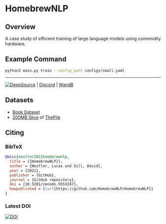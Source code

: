 # HomebrewNLP

## Overview

A case study of efficient training of large language models using commodity hardware.

## Example Command

```BASH
python3 main.py train --config_path configs/small.yaml
```

---
[![DeepSource](https://deepsource.io/gh/HomebrewNLP/HomebrewNLP.svg/?label=active+issues&show_trend=true&token=sAQ42SRyNPilkjj82sQd88ea)](https://deepsource.io/gh/HomebrewNLP/HomebrewNLP/?ref=repository-badge)
| [Discord](https://discord.gg/JSGG6Abcyx)
| [WandB](https://wandb.ai/homebrewnlp/gpt)

## Datasets
* [Book Dataset](https://drive.google.com/file/u/1/d/1aoW3KI2E3nK7B28RE6I6_oDtNidTvoc2/view?usp=sharing)
* [200MB Slice](https://drive.google.com/file/d/1QTbRYe-BOq2kw8foWB16NGPthQjZr7yn/view?usp=sharing) of [ThePile](https://github.com/EleutherAI/the-pile)




## Citing

### BibTeX

```bibtex
@misc{nestler2021homebrewnlp,
  title = {{HomebrewNLP}},
  author = {Nestler, Lucas and Gill, David},
  year = {2021},
  publisher = {GitHub},
  journal = {GitHub repository},
  doi = {10.5281/zenodo.5553247},
  howpublished = {\url{https://github.com/HomebrewNLP/HomebrewNLP}}
}
```

### Latest DOI

[![DOI](https://zenodo.org/badge/279888521.svg)](https://zenodo.org/badge/latestdoi/279888521)


